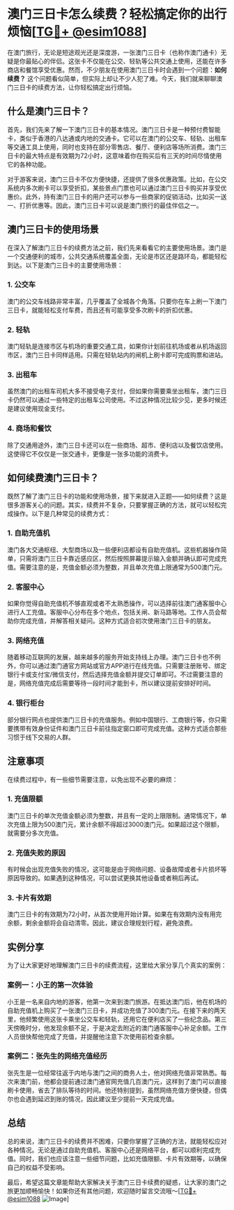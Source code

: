 # 澳门三日卡怎么续费？轻松搞定你的出行烦恼[[TG💪+ @esim1088](https://t.me/s/esim1088)]

在澳门旅行，无论是短途观光还是深度游，一张澳门三日卡（也称作澳门通卡）无疑是你最贴心的伴侣。这张卡不仅能在公交、轻轨等公共交通上使用，还能在许多商店和餐馆享受优惠。然而，不少朋友在使用澳门三日卡时会遇到一个问题：**如何续费？** 这个问题看似简单，但实际上却让不少人犯了难。今天，我们就来聊聊澳门三日卡的续费方法，让你轻松搞定出行烦恼。

## 什么是澳门三日卡？

首先，我们先来了解一下澳门三日卡的基本情况。澳门三日卡是一种预付费智能卡，类似于香港的八达通或内地的交通卡。它可以在澳门的公交车、轻轨、出租车等交通工具上使用，同时也支持在部分零售店、餐厅、便利店等场所消费。澳门三日卡的最大特点是有效期为72小时，这意味着你在购买后有三天的时间尽情使用它的各种功能。

对于游客来说，澳门三日卡不仅方便快捷，还提供了很多优惠政策。比如，在公交系统内多次刷卡可以享受折扣，某些景点门票也可以通过澳门三日卡购买并享受优惠价。此外，持有澳门三日卡的用户还可以参与一些商家的促销活动，比如买一送一、打折优惠等。因此，澳门三日卡可以说是澳门旅行的最佳伴侣之一。

## 澳门三日卡的使用场景

在深入了解澳门三日卡的续费方法之前，我们先来看看它的主要使用场景。澳门是一个交通便利的城市，公共交通系统覆盖全面，无论是市区还是路环岛，都能轻松到达。以下是澳门三日卡的主要使用场景：

### 1. 公交车
澳门的公交车线路非常丰富，几乎覆盖了全城各个角落。只要你在车上刷一下澳门三日卡，就能轻松支付车费，而且还有可能享受多次刷卡的折扣优惠。

### 2. 轻轨
澳门轻轨是连接市区与机场的重要交通工具，如果你计划前往机场或者从机场返回市区，澳门三日卡同样适用。只需在轻轨站内的闸机上刷卡即可完成购票和进站。

### 3. 出租车
虽然澳门的出租车司机大多不接受电子支付，但如果你需要乘坐出租车，澳门三日卡仍然可以通过一些特定的出租车公司使用。不过这种情况比较少见，更多时候还是建议使用现金支付。

### 4. 商场和餐饮
除了交通用途外，澳门三日卡还可以在一些商场、超市、便利店以及餐饮店使用。这使得它不仅仅是一张交通卡，更像是一张多功能的消费卡。

## 如何续费澳门三日卡？

既然了解了澳门三日卡的功能和使用场景，接下来就进入正题——如何续费？这是很多游客关心的问题。其实，续费并不复杂，只要掌握正确的方法，就可以轻松完成操作。以下是几种常见的续费方式：

### 1. 自助充值机
澳门各大交通枢纽、大型商场以及一些便利店都设有自助充值机。这些机器操作简单，只需将澳门三日卡靠近感应区，然后按照屏幕提示输入金额并确认即可完成充值。需要注意的是，充值金额必须为整数，并且单次充值上限通常为500澳门元。

### 2. 客服中心
如果你觉得自助充值机不够直观或者不太熟悉操作，可以选择前往澳门通客服中心进行人工充值。客服中心分布在多个地点，包括关闸、新马路等地。工作人员会帮助你完成充值，并解答相关疑问。这种方式适合初次使用澳门三日卡的朋友。

### 3. 网络充值
随着移动互联网的发展，越来越多的服务开始支持线上办理。澳门三日卡也不例外，你可以通过澳门通官方网站或官方APP进行在线充值。只需要注册账号、绑定银行卡或支付宝/微信支付，然后选择充值金额并提交订单即可。不过需要注意的是，网络充值完成后需要等待一段时间才能到卡，所以建议提前安排好时间。

### 4. 银行柜台
部分银行网点也提供澳门三日卡的充值服务。例如中国银行、工商银行等，你只需要携带有效身份证件和澳门三日卡前往指定窗口即可完成充值。这种方式适合那些习惯于线下交易的人群。

## 注意事项

在续费过程中，有一些细节需要注意，以免出现不必要的麻烦：

### 1. 充值限额
澳门三日卡的单次充值金额必须为整数，并且有一定的上限限制。通常情况下，单次充值上限为500澳门元，累计余额不得超过3000澳门元。如果超过这个限额，就需要分多次充值。

### 2. 充值失败的原因
有时候会出现充值失败的情况，这可能是由于网络问题、设备故障或者卡片损坏等原因导致的。如果遇到这种情况，可以尝试更换其他设备或者稍后再试。

### 3. 卡片有效期
澳门三日卡的有效期为72小时，从首次使用开始计算。如果在有效期内没有用完余额，剩余金额将会自动清零。因此，建议合理规划行程，避免浪费。

## 实例分享

为了让大家更好地理解澳门三日卡的续费流程，这里给大家分享几个真实的案例：

### 案例一：小王的第一次体验
小王是一名来自内地的游客，他第一次来到澳门旅游。在抵达澳门后，他在机场的自助充值机上购买了一张澳门三日卡，并成功充值了300澳门元。在接下来的两天里，他频繁使用这张卡乘坐公交车和轻轨，还用它在便利店买了一些纪念品。第三天傍晚时分，他发现余额不足，于是决定去附近的澳门通客服中心补足余额。工作人员很快帮他完成了充值，并提醒他注意下次使用前检查余额。

### 案例二：张先生的网络充值经历
张先生是一位经常往返于内地与澳门之间的商务人士，他对网络充值非常熟悉。每次来澳门前，他都会提前通过澳门通官网充值几百澳门元，这样到了澳门可以直接刷卡使用，省去了排队等待的时间。他还特别提到，虽然网络充值方便快捷，但偶尔也会遇到延迟到账的情况，因此建议至少提前一天完成充值。

## 总结

总的来说，澳门三日卡的续费并不困难，只要你掌握了正确的方法，就能轻松应对各种情况。无论是通过自助充值机、客服中心还是网络平台，都可以顺利完成充值。同时，我们也应该注意一些细节问题，比如充值限额、卡片有效期等，以确保自己的权益不受影响。

最后，希望这篇文章能帮助大家解决关于澳门三日卡续费的疑惑，让大家的澳门之旅更加顺畅愉快！如果你还有其他问题，欢迎随时留言交流哦～[[TG💪+ @esim1088](https://t.me/s/esim1088) ![Image](https://i.postimg.cc/4NQfJmqS/Snipaste-2025-05-13-00-14-12.png)]